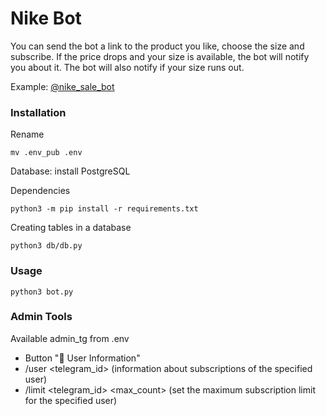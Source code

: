 # Nike Bot
You can send the bot a link to the product you like, choose the size and subscribe. 
If the price drops and your size is available, the bot will notify you about it. 
The bot will also notify if your size runs out.  

Example: [@nike_sale_bot](https://t.me/nike_sale_bot)

### Installation
Rename
```
mv .env_pub .env
```

Database: install PostgreSQL

Dependencies
```
python3 -m pip install -r requirements.txt
```

Creating tables in a database
```
python3 db/db.py
```

### Usage
```
python3 bot.py
```
### Admin Tools
Available admin_tg from .env
- Button "🔔 User Information"
- /user <telegram_id> (information about subscriptions of the specified user)
- /limit <telegram_id> <max_count> (set the maximum subscription limit for the specified user)
